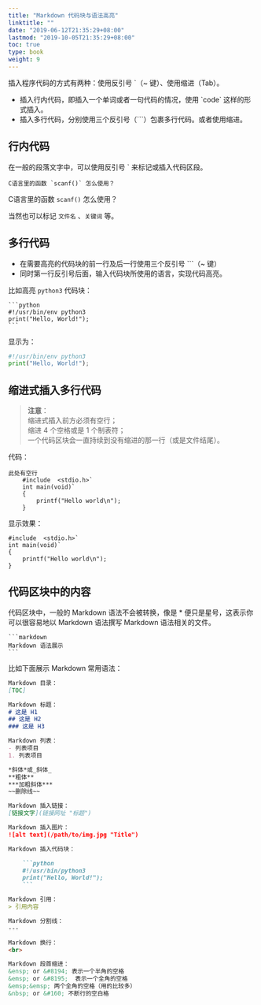 ```yaml
---
title: "Markdown 代码块与语法高亮"
linktitle: ""
date: "2019-06-12T21:35:29+08:00"
lastmod: "2019-10-05T21:35:29+08:00"
toc: true
type: book
weight: 9
---
```


插入程序代码的方式有两种：使用反引号 \`（~ 键）、使用缩进（Tab）。

- 插入行内代码，即插入一个单词或者一句代码的情况，使用 \`code\` 这样的形式插入。
- 插入多行代码，分别使用三个反引号（\```）包裹多行代码。或者使用缩进。

## 行内代码

在一般的段落文字中，可以使用反引号 \` 来标记或插入代码区段。

```
C语言里的函数 `scanf()` 怎么使用？
```

C语言里的函数 `scanf()` 怎么使用？<br>

当然也可以标记 `文件名` 、`关键词` 等。

## 多行代码

- 在需要高亮的代码块的前一行及后一行使用三个反引号 ```（~ 键）
- 同时第一行反引号后面，输入代码块所使用的语言，实现代码高亮。

比如高亮 `python3` 代码块：


    ```python
    #!/usr/bin/env python3
    print("Hello, World!");
    ```


显示为：

```python
#!/usr/bin/env python3
print("Hello, World!");
```


## 缩进式插入多行代码

> **注意**：<br>
> 缩进式插入前方必须有空行；<br>
> 缩进 4 个空格或是 1 个制表符；<br>
> 一个代码区块会一直持续到没有缩进的那一行（或是文件结尾）。

代码：

```
此处有空行
    #include  <stdio.h>`
    int main(void)`
    {
        printf("Hello world\n");
    }
```

显示效果：

    #include  <stdio.h>`
    int main(void)`
    {
        printf("Hello world\n");
    }

## 代码区块中的内容

代码区块中，一般的 Markdown 语法不会被转换，像是 * 便只是星号，这表示你可以很容易地以 Markdown 语法撰写 Markdown 语法相关的文件。


    ```markdown
    Markdown 语法展示
    ```

比如下面展示 Markdown 常用语法：

```markdown
Markdown 目录：
[TOC]

Markdown 标题：
# 这是 H1
## 这是 H2
### 这是 H3

Markdown 列表：
- 列表项目
1. 列表项目

*斜体*或_斜体_
**粗体**
***加粗斜体***
~~删除线~~

Markdown 插入链接：
[链接文字](链接网址 "标题")

Markdown 插入图片：
![alt text](/path/to/img.jpg "Title")

Markdown 插入代码块：

    ```python
    #!/usr/bin/python3
    print("Hello, World!");
    ```

Markdown 引用：
> 引用内容

Markdown 分割线：
---

Markdown 换行：
<br>

Markdown 段首缩进：
&ensp; or &#8194; 表示一个半角的空格
&emsp; or &#8195;  表示一个全角的空格
&emsp;&emsp; 两个全角的空格（用的比较多）
&nbsp; or &#160; 不断行的空白格

```